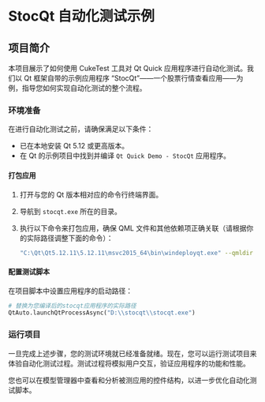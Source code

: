 # StocQt 自动化测试示例

## 项目简介

本项目展示了如何使用 CukeTest 工具对 Qt Quick 应用程序进行自动化测试。我们以 Qt 框架自带的示例应用程序 “StocQt”——一个股票行情查看应用——为例，指导您如何实现自动化测试的整个流程。

### 环境准备

在进行自动化测试之前，请确保满足以下条件：

- 已在本地安装 Qt 5.12 或更高版本。
- 在 Qt 的示例项目中找到并编译 `Qt Quick Demo - StocQt` 应用程序。

#### 打包应用

1. 打开与您的 Qt 版本相对应的命令行终端界面。
2. 导航到 `stocqt.exe` 所在的目录。
3. 执行以下命令来打包应用，确保 QML 文件和其他依赖项正确关联（请根据你的实际路径调整下面的命令）：

    ```sh
    "C:\Qt\Qt5.12.11\5.12.11\msvc2015_64\bin\windeployqt.exe" --qmldir "C:\Qt\Qt5.12.11\5.12.11\msvc2015_64\qml" stocqt.exe
    ```

#### 配置测试脚本

在项目脚本中设置应用程序的启动路径：

```py
# 替换为您编译后的stocqt应用程序的实际路径
QtAuto.launchQtProcessAsync("D:\\stocqt\\stocqt.exe") 
```

### 运行项目

一旦完成上述步骤，您的测试环境就已经准备就绪。现在，您可以运行测试项目来体验自动化测试过程。测试过程将模拟用户交互，验证应用程序的功能和性能。

您也可以在模型管理器中查看和分析被测应用的控件结构，以进一步优化自动化测试脚本。


